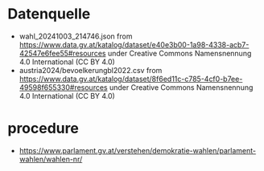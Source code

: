 # Datenquelle
- wahl_20241003_214746.json from https://www.data.gv.at/katalog/dataset/e40e3b00-1a98-4338-acb7-42547e6fee55#resources under Creative Commons Namensnennung 4.0 International (CC BY 4.0)
- austria2024/bevoelkerungbl2022.csv from https://www.data.gv.at/katalog/dataset/8f6ed11c-c785-4cf0-b7ee-49598f655330#resources under Creative Commons Namensnennung 4.0 International (CC BY 4.0)

# procedure
- https://www.parlament.gv.at/verstehen/demokratie-wahlen/parlament-wahlen/wahlen-nr/